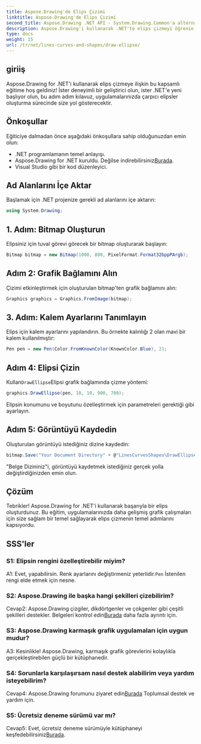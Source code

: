 ```yaml
---
title: Aspose.Drawing'de Elips Çizimi
linktitle: Aspose.Drawing'de Elips Çizimi
second_title: Aspose.Drawing .NET API - System.Drawing.Common'a alternatif
description: Aspose.Drawing'i kullanarak .NET'te elips çizmeyi öğrenin. Çarpıcı grafikleri zahmetsizce oluşturmak için bu adım adım öğreticiyi izleyin.
type: docs
weight: 15
url: /tr/net/lines-curves-and-shapes/draw-ellipse/
---
```

## giriiş

Aspose.Drawing for .NET'i kullanarak elips çizmeye ilişkin bu kapsamlı eğitime hoş geldiniz! İster deneyimli bir geliştirici olun, ister .NET'e yeni başlıyor olun, bu adım adım kılavuz, uygulamalarınızda çarpıcı elipsler oluşturma sürecinde size yol gösterecektir.

## Önkoşullar

Eğiticiye dalmadan önce aşağıdaki önkoşullara sahip olduğunuzdan emin olun:

- .NET programlamanın temel anlayışı.
-  Aspose.Drawing for .NET kuruldu. Değilse indirebilirsiniz[Burada](https://releases.aspose.com/drawing/net/).
- Visual Studio gibi bir kod düzenleyici.

## Ad Alanlarını İçe Aktar

Başlamak için .NET projenize gerekli ad alanlarını içe aktarın:

```csharp
using System.Drawing;
```

## 1. Adım: Bitmap Oluşturun

Elipsiniz için tuval görevi görecek bir bitmap oluşturarak başlayın:

```csharp
Bitmap bitmap = new Bitmap(1000, 800, PixelFormat.Format32bppPArgb);
```

## Adım 2: Grafik Bağlamını Alın

Çizimi etkinleştirmek için oluşturulan bitmap'ten grafik bağlamını alın:

```csharp
Graphics graphics = Graphics.FromImage(bitmap);
```

## 3. Adım: Kalem Ayarlarını Tanımlayın

Elips için kalem ayarlarını yapılandırın. Bu örnekte kalınlığı 2 olan mavi bir kalem kullanılmıştır:

```csharp
Pen pen = new Pen(Color.FromKnownColor(KnownColor.Blue), 2);
```

## Adım 4: Elipsi Çizin

 Kullan`DrawEllipse`Elipsi grafik bağlamında çizme yöntemi:

```csharp
graphics.DrawEllipse(pen, 10, 10, 900, 700);
```

Elipsin konumunu ve boyutunu özelleştirmek için parametreleri gerektiği gibi ayarlayın.

## Adım 5: Görüntüyü Kaydedin

Oluşturulan görüntüyü istediğiniz dizine kaydedin:

```csharp
bitmap.Save("Your Document Directory" + @"LinesCurvesShapes\DrawEllipse_out.png");
```

"Belge Dizininiz"i, görüntüyü kaydetmek istediğiniz gerçek yolla değiştirdiğinizden emin olun.

## Çözüm

Tebrikler! Aspose.Drawing for .NET'i kullanarak başarıyla bir elips oluşturdunuz. Bu eğitim, uygulamalarınızda daha gelişmiş grafik çalışmaları için size sağlam bir temel sağlayarak elips çizmenin temel adımlarını kapsıyordu.

## SSS'ler

### S1: Elipsin rengini özelleştirebilir miyim?

 A1: Evet, yapabilirsin. Renk ayarlarını değiştirmeniz yeterlidir.`Pen` İstenilen rengi elde etmek için nesne.

### S2: Aspose.Drawing ile başka hangi şekilleri çizebilirim?

 Cevap2: Aspose.Drawing çizgiler, dikdörtgenler ve çokgenler gibi çeşitli şekilleri destekler. Belgeleri kontrol edin[Burada](https://reference.aspose.com/drawing/net/) daha fazla ayrıntı için.

### S3: Aspose.Drawing karmaşık grafik uygulamaları için uygun mudur?

A3: Kesinlikle! Aspose.Drawing, karmaşık grafik görevlerini kolaylıkla gerçekleştirebilen güçlü bir kütüphanedir.

### S4: Sorunlarla karşılaşırsam nasıl destek alabilirim veya yardım isteyebilirim?

 Cevap4: Aspose.Drawing forumunu ziyaret edin[Burada](https://forum.aspose.com/c/diagram/17) Toplumsal destek ve yardım için.

### S5: Ücretsiz deneme sürümü var mı?

 Cevap5: Evet, ücretsiz deneme sürümüyle kütüphaneyi keşfedebilirsiniz[Burada](https://releases.aspose.com/).